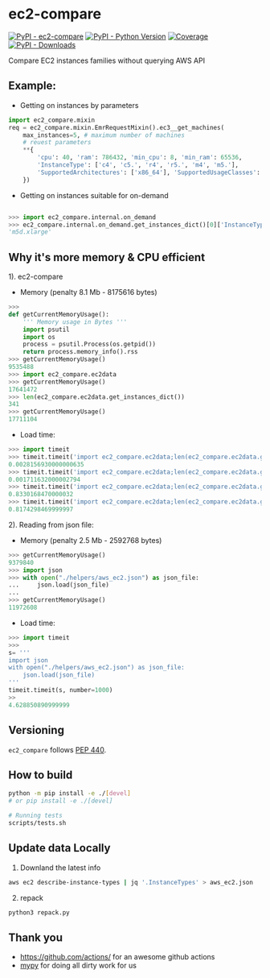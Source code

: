 # ec2-compare
[![PyPI - ec2-compare](https://img.shields.io/pypi/v/ec2-compare.svg?color=blue&label=ec2-compare)](https://pypi.org/project/ec2-compare)
[![PyPI - Python Version](https://img.shields.io/pypi/pyversions/ec2-compare.svg?color=blue)](https://pypi.org/project/ec2-compare)
[![Coverage](https://img.shields.io/codecov/c/github/weldpua2008/ec2-compare)](https://codecov.io/gh/weldpua2008/ec2-compare)
[![PyPI - Downloads](https://img.shields.io/pypi/dw/ec2-compare?color=blue)](https://pypistats.org/packages/ec2-compare)

Compare EC2 instances families without querying AWS API


## Example:

* Getting on instances by parameters
```python
import ec2_compare.mixin
req = ec2_compare.mixin.EmrRequestMixin().ec3__get_machines(
    max_instances=5, # maximum number of machines
    # reuest parameters
    **{
        'cpu': 40, 'ram': 786432, 'min_cpu': 8, 'min_ram': 65536,
        'InstanceType': ['c4', 'c5.', 'r4', 'r5.', 'm4', 'm5.'],
        'SupportedArchitectures': ['x86_64'], 'SupportedUsageClasses': 'spot'
    })
```

* Getting on instances suitable for on-demand

```python

>>> import ec2_compare.internal.on_demand
>>> ec2_compare.internal.on_demand.get_instances_dict()[0]['InstanceType']
'm5d.xlarge'

```

## Why it's more memory & CPU efficient

1). ec2-compare
* Memory (penalty 8.1 Mb - 8175616 bytes)
```python
>>>
def getCurrentMemoryUsage():
    ''' Memory usage in Bytes '''
    import psutil
    import os
    process = psutil.Process(os.getpid())
    return process.memory_info().rss
>>> getCurrentMemoryUsage()
9535488
>>> import ec2_compare.ec2data
>>> getCurrentMemoryUsage()
17641472
>>> len(ec2_compare.ec2data.get_instances_dict())
341
>>> getCurrentMemoryUsage()
17711104
```
*  Load time:
```python
>>> import timeit
>>> timeit.timeit('import ec2_compare.ec2data;len(ec2_compare.ec2data.get_instances_dict())', number=1)
0.0028156930000000635
>>> timeit.timeit('import ec2_compare.ec2data;len(ec2_compare.ec2data.get_instances_dict())', number=1)
0.001711632000002794
>>> timeit.timeit('import ec2_compare.ec2data;len(ec2_compare.ec2data.get_instances_dict())', number=1000)
0.8330168470000032
>>> timeit.timeit('import ec2_compare.ec2data;len(ec2_compare.ec2data.get_instances_dict())', number=1000)
0.8174298469999997
```

2). Reading from json file:

* Memory (penalty 2.5 Mb - 2592768 bytes)

```python
>>> getCurrentMemoryUsage()
9379840
>>> import json
>>> with open("./helpers/aws_ec2.json") as json_file:
...     json.load(json_file)
...
>>> getCurrentMemoryUsage()
11972608
```

* Load time:

```python
>>> import timeit
>>>
s= '''
import json
with open("./helpers/aws_ec2.json") as json_file:
    json.load(json_file)
'''
timeit.timeit(s, number=1000)
>>
4.628850890999999
```

## Versioning

`ec2_compare` follows
[PEP 440](https://www.python.org/dev/peps/pep-0440/).


## How to build

```bash
python -m pip install -e ./[devel]
# or pip install -e ./[devel]

# Running tests
scripts/tests.sh
```

## Update data Locally
1. Downland the latest info
````bash
aws ec2 describe-instance-types | jq '.InstanceTypes' > aws_ec2.json
````
2. repack
```bash
python3 repack.py
```

## Thank you
- https://github.com/actions/ for an awesome github actions
- [mypy](https://github.com/python/mypy) for doing all dirty work for us
